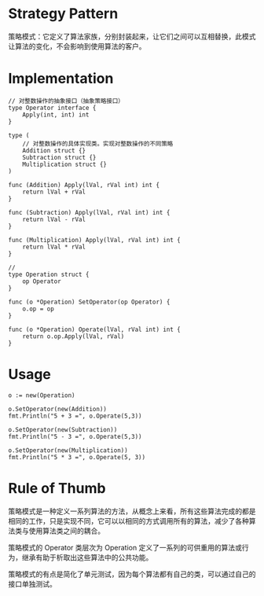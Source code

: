 # Strategy Pattern

策略模式：它定义了算法家族，分别封装起来，让它们之间可以互相替换，此模式让算法的变化，不会影响到使用算法的客户。

# Implementation

```
// 对整数操作的抽象接口（抽象策略接口）
type Operator interface {
	Apply(int, int) int
}

type (
	// 对整数操作的具体实现类。实现对整数操作的不同策略
	Addition struct {}
	Subtraction struct {}
	Multiplication struct {}
)

func (Addition) Apply(lVal, rVal int) int {
	return lVal + rVal
}

func (Subtraction) Apply(lVal, rVal int) int {
	return lVal - rVal
}

func (Multiplication) Apply(lVal, rVal int) int {
	return lVal * rVal
}

//
type Operation struct {
	op Operator
}

func (o *Operation) SetOperator(op Operator) {
	o.op = op
}

func (o *Operation) Operate(lVal, rVal int) int {
	return o.op.Apply(lVal, rVal)
}

```

# Usage

```
o := new(Operation)

o.SetOperator(new(Addition))
fmt.Println("5 + 3 =", o.Operate(5,3))

o.SetOperator(new(Subtraction))
fmt.Println("5 - 3 =", o.Operate(5,3))

o.SetOperator(new(Multiplication))
fmt.Println("5 * 3 =", o.Operate(5, 3))
```

# Rule of Thumb

策略模式是一种定义一系列算法的方法，从概念上来看，所有这些算法完成的都是相同的工作，只是实现不同，它可以以相同的方式调用所有的算法，减少了各种算法类与使用算法类之间的耦合。

策略模式的 Operator 类层次为 Operation 定义了一系列的可供重用的算法或行为，继承有助于析取出这些算法中的公共功能。

策略模式的有点是简化了单元测试，因为每个算法都有自己的类，可以通过自己的接口单独测试。